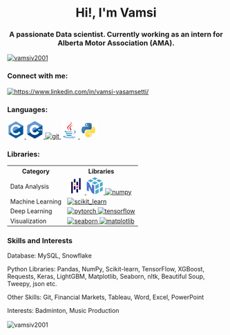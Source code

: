 <h1 align="center">Hi!, I'm Vamsi</h1>
<h3 align="center">A passionate Data scientist. Currently working as an intern for Alberta Motor Association (AMA).</h3>

<p align="left"> <a href="https://github.com/ryo-ma/github-profile-trophy"><img src="https://github-profile-trophy.vercel.app/?username=vamsiv2001" alt="vamsiv2001" /></a> </p>

<h3 align="left">Connect with me:</h3>
<p align="left">
<a href="https://linkedin.com/in/https://www.linkedin.com/in/vamsi-vasamsetti/" target="blank"><img align="center" src="https://raw.githubusercontent.com/rahuldkjain/github-profile-readme-generator/master/src/images/icons/Social/linked-in-alt.svg" alt="https://www.linkedin.com/in/vamsi-vasamsetti/" height="30" width="40" /></a>
</p>

<h3 align="left">Languages:</h3>
<p align="left"> <a href="https://www.cprogramming.com/" target="_blank" rel="noreferrer"> <img src="https://raw.githubusercontent.com/devicons/devicon/master/icons/c/c-original.svg" alt="c" width="40" height="40"/> </a> 
<a href="https://www.w3schools.com/cpp/" target="_blank" rel="noreferrer"> <img src="https://raw.githubusercontent.com/devicons/devicon/master/icons/cplusplus/cplusplus-original.svg" alt="cplusplus" width="40" height="40"/> </a> <a href="https://git-scm.com/" target="_blank" rel="noreferrer"> <img src="https://www.vectorlogo.zone/logos/git-scm/git-scm-icon.svg" alt="git" width="40" height="40"/> </a> 
 <a href="https://www.java.com" target="_blank" rel="noreferrer"> <img src="https://raw.githubusercontent.com/devicons/devicon/master/icons/java/java-original.svg" alt="java" width="40" height="40"/> </a> 
 <a href="https://www.python.org" target="_blank" rel="noreferrer"> <img src="https://raw.githubusercontent.com/devicons/devicon/master/icons/python/python-original.svg" alt="python" width="40" height="40"/> </a>

<h3>Libraries:</h3>
<table>
  <tr>
    <th>Category</th>
    <th>Libraries</th>
  </tr>
  <tr>
    <td>Data Analysis</td>
    <td>
      <a href="https://pandas.pydata.org/" target="_blank" rel="noreferrer">
        <img src="https://raw.githubusercontent.com/devicons/devicon/2ae2a900d2f041da66e950e4d48052658d850630/icons/pandas/pandas-original.svg" alt="pandas" width="40" height="40"/>
      </a>
      <a href="https://numpy.org/" target="_blank" rel="noreferrer">
        <img src="https://raw.githubusercontent.com/devicons/devicon/master/icons/numpy/numpy-original.svg" alt="numpy" width="40" height="40"/>
      </a>
      <a href="https://scipy.org/" target="_blank" rel="noreferrer">
       <img src="https://hackr.io/blog/media/scipy.png" alt="numpy" width="60" height="40"/>
      </a>
    </td>
  </tr>
  <tr>
    <td>Machine Learning</td>
    <td>
      <a href="https://scikit-learn.org/" target="_blank" rel="noreferrer">
        <img src="https://upload.wikimedia.org/wikipedia/commons/0/05/Scikit_learn_logo_small.svg" alt="scikit_learn" width="40" height="40"/>
      </a>
    </td>
  </tr>
  <tr>
    <td>Deep Learning</td>
    <td>
      <a href="https://pytorch.org/" target="_blank" rel="noreferrer">
        <img src="https://www.vectorlogo.zone/logos/pytorch/pytorch-icon.svg" alt="pytorch" width="40" height="40"/>
      </a>
      <a href="https://www.tensorflow.org" target="_blank" rel="noreferrer">
        <img src="https://www.vectorlogo.zone/logos/tensorflow/tensorflow-icon.svg" alt="tensorflow" width="40" height="40"/>
      </a>
    </td>
  </tr>
  <tr>
    <td>Visualization</td>
    <td>
      <a href="https://seaborn.pydata.org/" target="_blank" rel="noreferrer">
        <img src="https://seaborn.pydata.org/_images/logo-mark-lightbg.svg" alt="seaborn" width="40" height="40"/>
      </a>
      <a href="https://matplotlib.org/" target="_blank" rel="noreferrer">
        <img src="https://hackr.io/blog/media/matplotlib.png" alt="matplotlib" width="80" height="40"/>
      </a>
    </td>
  </tr>
</table>



<h3 align="left">Skills and Interests</h3>
 
<p>Database: MySQL, Snowflake</p>
<p>Python Libraries: Pandas, NumPy, Scikit-learn, TensorFlow, XGBoost, Requests, Keras, LightGBM, Matplotlib, Seaborn, nltk, Beautiful Soup, Tweepy, json etc.</p>
<p>Other Skills: Git, Financial Markets, Tableau, Word, Excel, PowerPoint</p>
<p>Interests: Badminton, Music Production</p>

<p><img align="center" src="https://github-readme-stats.vercel.app/api/top-langs?username=vamsiv2001&show_icons=true&locale=en&layout=compact" alt="vamsiv2001" /></p>


